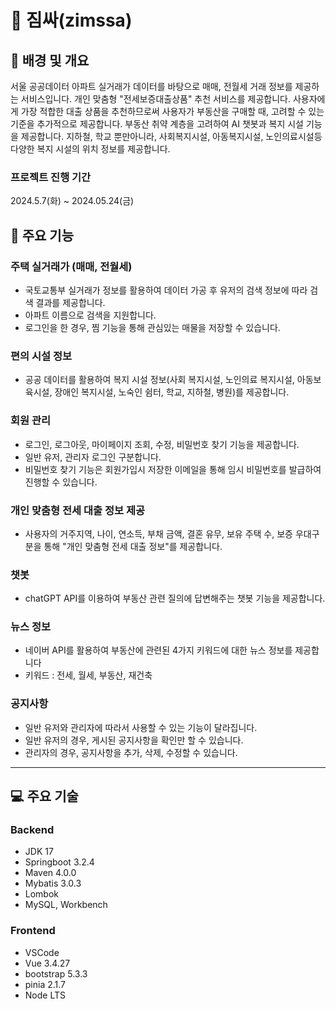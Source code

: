 # 🏡 짐싸(zimssa)

## 💜 배경 및 개요

서울 공공데이터 아파트 실거래가 데이터를 바탕으로 매매, 전월세 거래 정보를 제공하는 서비스입니다.
개인 맞춤형 "전세보증대출상품" 추천 서비스를 제공합니다. 사용자에게 가장 적합한 대출 상품을 추천하므로써 사용자가 부동산을 구매할 때, 고려할 수 있는 기준을 추가적으로 제공합니다.
부동산 취약 계층을 고려하여 AI 챗봇과 복지 시설 기능을 제공합니다.
지하철, 학교 뿐만아니라, 사회복지시설, 아동복지시설, 노인의료시설등 다양한 복지 시설의 위치 정보를 제공합니다.

### 프로젝트 진행 기간

2024.5.7(화) ~ 2024.05.24(금)

## 💜 주요 기능

### 주택 실거래가 (매매, 전월세)

- 국토교통부 실거래가 정보를 활용하여 데이터 가공 후 유저의 검색 정보에 따라 검색 결과를 제공합니다.
- 아파트 이름으로 검색을 지원합니다.
- 로그인을 한 경우, 찜 기능을 통해 관심있는 매물을 저장할 수 있습니다.

### 편의 시설 정보

- 공공 데이터를 활용하여 복지 시설 정보(사회 복지시설, 노인의료 복지시설, 아동보육시설, 장애인 복지시설, 노숙인 쉼터, 학교, 지하철, 병원)를 제공합니다.

### 회원 관리

- 로그인, 로그아웃, 마이페이지 조회, 수정, 비밀번호 찾기 기능을 제공합니다.
- 일반 유저, 관리자 로그인 구분합니다.
- 비밀번호 찾기 기능은 회원가입시 저장한 이메일을 통해 임시 비밀번호를 발급하여 진행할 수 있습니다.

### 개인 맞춤형 전세 대출 정보 제공

- 사용자의 거주지역, 나이, 연소득, 부채 금액, 결혼 유무, 보유 주택 수, 보증 우대구분을 통해 "개인 맞춤형 전세 대출 정보"를 제공합니다.

### 챗봇

- chatGPT API를 이용하여 부동산 관련 질의에 답변해주는 챗봇 기능을 제공합니다.

### 뉴스 정보

- 네이버 API를 활용하여 부동산에 관련된 4가지 키워드에 대한 뉴스 정보를 제공합니다
- 키워드 : 전세, 월세, 부동산, 재건축

### 공지사항

- 일반 유저와 관리자에 따라서 사용할 수 있는 기능이 달라집니다.
- 일반 유저의 경우, 게시된 공지사항을 확인만 할 수 있습니다.
- 관리자의 경우, 공지사항을 추가, 삭제, 수정할 수 있습니다.

---

## 💻 주요 기술

### Backend

- JDK 17
- Springboot 3.2.4
- Maven 4.0.0
- Mybatis 3.0.3
- Lombok
- MySQL, Workbench

### Frontend

- VSCode
- Vue 3.4.27
- bootstrap 5.3.3
- pinia 2.1.7
- Node LTS

